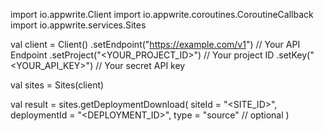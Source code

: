 import io.appwrite.Client
import io.appwrite.coroutines.CoroutineCallback
import io.appwrite.services.Sites

val client = Client()
    .setEndpoint("https://example.com/v1") // Your API Endpoint
    .setProject("<YOUR_PROJECT_ID>") // Your project ID
    .setKey("<YOUR_API_KEY>") // Your secret API key

val sites = Sites(client)

val result = sites.getDeploymentDownload(
    siteId = "<SITE_ID>",
    deploymentId = "<DEPLOYMENT_ID>",
    type = "source" // optional
)
